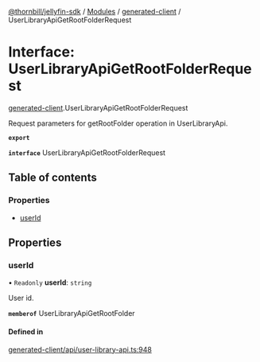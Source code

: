 [@thornbill/jellyfin-sdk](../README.md) / [Modules](../modules.md) / [generated-client](../modules/generated_client.md) / UserLibraryApiGetRootFolderRequest

# Interface: UserLibraryApiGetRootFolderRequest

[generated-client](../modules/generated_client.md).UserLibraryApiGetRootFolderRequest

Request parameters for getRootFolder operation in UserLibraryApi.

**`export`**

**`interface`** UserLibraryApiGetRootFolderRequest

## Table of contents

### Properties

- [userId](generated_client.UserLibraryApiGetRootFolderRequest.md#userid)

## Properties

### userId

• `Readonly` **userId**: `string`

User id.

**`memberof`** UserLibraryApiGetRootFolder

#### Defined in

[generated-client/api/user-library-api.ts:948](https://github.com/jellyfin/jellyfin-sdk-typescript/blob/7402732/src/generated-client/api/user-library-api.ts#L948)

